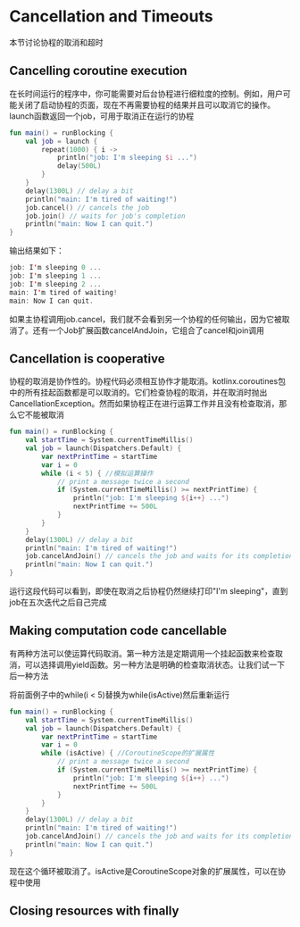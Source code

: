 # Cancellation and Timeouts
本节讨论协程的取消和超时

## Cancelling coroutine execution
在长时间运行的程序中，你可能需要对后台协程进行细粒度的控制。例如，用户可能关闭了启动协程的页面，现在不再需要协程的结果并且可以取消它的操作。launch函数返回一个job，可用于取消正在运行的协程

```kotlin
fun main() = runBlocking {
    val job = launch {
        repeat(1000) { i ->
            println("job: I'm sleeping $i ...")
            delay(500L)
        }
    }
    delay(1300L) // delay a bit
    println("main: I'm tired of waiting!")
    job.cancel() // cancels the job
    job.join() // waits for job's completion 
    println("main: Now I can quit.")    
}
```

输出结果如下：

```kotlin
job: I'm sleeping 0 ...
job: I'm sleeping 1 ...
job: I'm sleeping 2 ...
main: I'm tired of waiting!
main: Now I can quit.
```

如果主协程调用job.cancel，我们就不会看到另一个协程的任何输出，因为它被取消了。还有一个Job扩展函数cancelAndJoin，它组合了cancel和join调用

## Cancellation is cooperative
协程的取消是协作性的。协程代码必须相互协作才能取消。kotlinx.coroutines包中的所有挂起函数都是可以取消的。它们检查协程的取消，并在取消时抛出CancellationException。然而如果协程正在进行运算工作并且没有检查取消，那么它不能被取消

```kotlin
fun main() = runBlocking {
    val startTime = System.currentTimeMillis()
    val job = launch(Dispatchers.Default) {
        var nextPrintTime = startTime
        var i = 0
        while (i < 5) { //模拟运算操作
            // print a message twice a second
            if (System.currentTimeMillis() >= nextPrintTime) {
                println("job: I'm sleeping ${i++} ...")
                nextPrintTime += 500L
            }
        }
    }
    delay(1300L) // delay a bit
    println("main: I'm tired of waiting!")
    job.cancelAndJoin() // cancels the job and waits for its completion
    println("main: Now I can quit.")    
}
```

运行这段代码可以看到，即使在取消之后协程仍然继续打印"I'm sleeping"，直到job在五次迭代之后自己完成

## Making computation code cancellable
有两种方法可以使运算代码取消。第一种方法是定期调用一个挂起函数来检查取消，可以选择调用yield函数。另一种方法是明确的检查取消状态。让我们试一下后一种方法

将前面例子中的while(i < 5)替换为while(isActive)然后重新运行

```kotlin
fun main() = runBlocking {
    val startTime = System.currentTimeMillis()
    val job = launch(Dispatchers.Default) {
        var nextPrintTime = startTime
        var i = 0
        while (isActive) { //CoroutineScope的扩展属性
            // print a message twice a second
            if (System.currentTimeMillis() >= nextPrintTime) {
                println("job: I'm sleeping ${i++} ...")
                nextPrintTime += 500L
            }
        }
    }
    delay(1300L) // delay a bit
    println("main: I'm tired of waiting!")
    job.cancelAndJoin() // cancels the job and waits for its completion
    println("main: Now I can quit.")    
}
```

现在这个循环被取消了。isActive是CoroutineScope对象的扩展属性，可以在协程中使用

## Closing resources with finally


